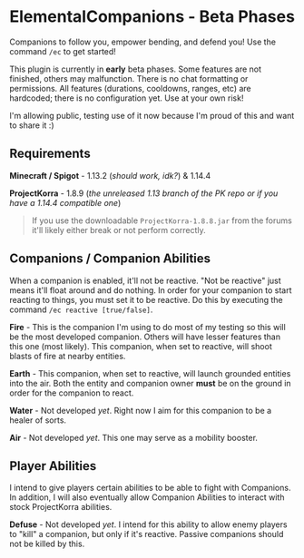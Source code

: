 # ElementalCompanions - Beta Phases
Companions to follow you, empower bending, and defend you! Use the command `/ec` to get started!

This plugin is currently in **early** beta phases. Some features are not finished, others may malfunction. There is no chat formatting or permissions. All features (durations, cooldowns, ranges, etc) are hardcoded; there is no configuration yet. Use at your own risk!

I'm allowing public, testing use of it now because I'm proud of this and want to share it :)

## Requirements
**Minecraft / Spigot** - 1.13.2 (*should work, idk?*) & 1.14.4

**ProjectKorra** - 1.8.9 (*the unreleased 1.13 branch of the PK repo or if you have a 1.14.4 compatible one*)
> If you use the downloadable `ProjectKorra-1.8.8.jar` from the forums it'll likely either break or not perform correctly.

## Companions / Companion Abilities
When a companion is enabled, it'll not be reactive. "Not be reactive" just means it'll float around and do nothing. In order for your companion to start reacting to things, you must set it to be reactive. Do this by executing the command `/ec reactive [true/false]`.

**Fire** - This is the companion I'm using to do most of my testing so this will be the most developed companion. Others will have lesser features than this one (most likely). This companion, when set to reactive, will shoot blasts of fire at nearby entities.

**Earth** - This companion, when set to reactive, will launch grounded entities into the air. Both the entity and companion owner **must** be on the ground in order for the companion to react.

**Water** - Not developed *yet*. Right now I aim for this companion to be a healer of sorts.

**Air** - Not developed *yet*. This one may serve as a mobility booster.

## Player Abilities
I intend to give players certain abilities to be able to fight with Companions. In addition, I will also eventually allow Companion Abilities to interact with stock ProjectKorra abilities.

**Defuse** - Not developed *yet*. I intend for this ability to allow enemy players to "kill" a companion, but only if it's reactive. Passive companions should not be killed by this.
